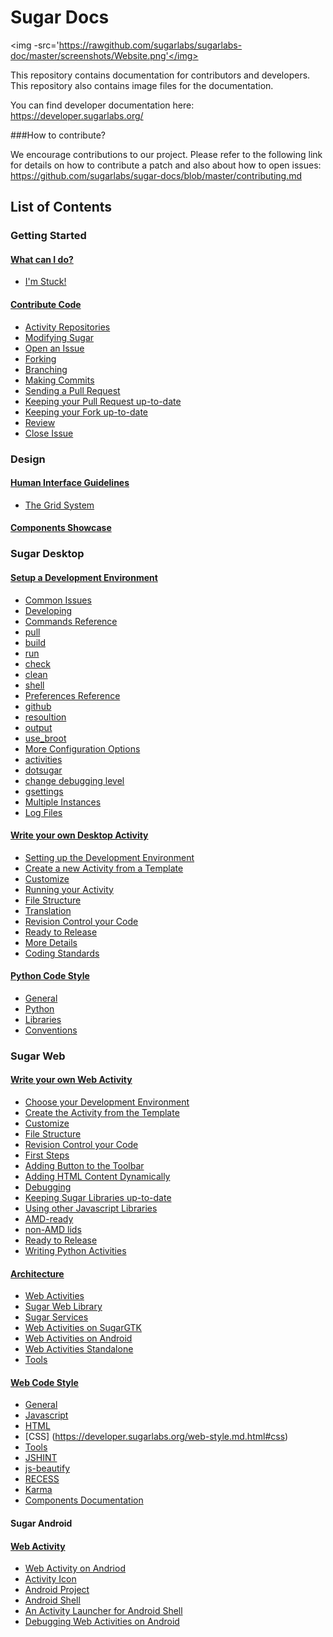# Sugar Docs

 <img
-src='https://rawgithub.com/sugarlabs/sugarlabs-doc/master/screenshots/Website.png'</img>

This repository contains documentation for contributors and 
developers. This repository also contains image files for 
the documentation.

You can find developer documentation here:
https://developer.sugarlabs.org/

###How to contribute?

We encourage contributions to our project. Please refer to 
the following link for details on how to contribute a 
patch and also about how to open issues: 
https://github.com/sugarlabs/sugar-docs/blob/master/contributing.md 

## List of Contents

### Getting Started

#### [What can I do?](https://developer.sugarlabs.org/what-can-i-do.md.html)
* [I'm Stuck!](https://developer.sugarlabs.org/what-can-i-do.md.html#i%27m%20stuck!)

#### [Contribute Code](https://developer.sugarlabs.org/contributing.md.html)
* [Activity Repositories](https://developer.sugarlabs.org/contributing.md.html#activity%20repositories)
* [Modifying Sugar](https://developer.sugarlabs.org/contributing.md.html#modifying%20sugar)
 * [Open an Issue](https://developer.sugarlabs.org/contributing.md.html#open%20an%20issue)
 * [Forking](https://developer.sugarlabs.org/contributing.md.html#forking)
 * [Branching](https://developer.sugarlabs.org/contributing.md.html#branching)
 * [Making Commits](https://developer.sugarlabs.org/contributing.md.html#making%20commits)
 * [Sending a Pull Request](https://developer.sugarlabs.org/contributing.md.html#sending%20a%20pull-request)
 * [Keeping your Pull Request up-to-date](https://developer.sugarlabs.org/contributing.md.html#sending%20a%20pull-request)
 * [Keeping your Fork up-to-date](https://developer.sugarlabs.org/contributing.md.html#keep%20your%20fork%20up%20to%20date)
 * [Review](https://developer.sugarlabs.org/contributing.md.html#review)
 * [Close Issue](https://developer.sugarlabs.org/contributing.md.html#close%20issue)

### Design

#### [Human Interface Guidelines](https://developer.sugarlabs.org/HIG.md.html)

* [The Grid System](https://developer.sugarlabs.org/HIG.md.html#the%20grid%20system)

#### [Components Showcase](http://sugarlabs.github.io/sugar-web-samples/)
  
### Sugar Desktop

#### [Setup a Development Environment](https://developer.sugarlabs.org/dev-environment.md.html)

* [Common Issues](https://developer.sugarlabs.org/dev-environment.md.html#common%20issues)
* [Developing](https://developer.sugarlabs.org/dev-environment.md.html#developing)
* [Commands Reference](https://developer.sugarlabs.org/dev-environment.md.html#commands%20reference)
 * [pull](https://developer.sugarlabs.org/dev-environment.md.html#pull)
 * [build](https://developer.sugarlabs.org/dev-environment.md.html#build)
 * [run](https://developer.sugarlabs.org/dev-environment.md.html#run)
 * [check](https://developer.sugarlabs.org/dev-environment.md.html#check)
 * [clean](https://developer.sugarlabs.org/dev-environment.md.html#clean)
 * [shell](https://developer.sugarlabs.org/dev-environment.md.html#shell)
* [Preferences Reference](https://developer.sugarlabs.org/dev-environment.md.html#preferences%20reference)
 * [github](https://developer.sugarlabs.org/dev-environment.md.html#github)
 * [resoultion](https://developer.sugarlabs.org/dev-environment.md.html#resolution)
 * [output](https://developer.sugarlabs.org/dev-environment.md.html#output)
 * [use_broot](https://developer.sugarlabs.org/dev-environment.md.html#use_broot)
* [More Configuration Options](https://developer.sugarlabs.org/dev-environment.md.html#more%20configuration%20options)
 * [activities](https://developer.sugarlabs.org/dev-environment.md.html#activities)
 * [dotsugar](https://developer.sugarlabs.org/dev-environment.md.html#dotsugar)
 * [change debugging level](https://developer.sugarlabs.org/dev-environment.md.html#change%20debugging%20level)
 * [gsettings](https://developer.sugarlabs.org/dev-environment.md.html#gsettings) 
* [Multiple Instances](https://developer.sugarlabs.org/dev-environment.md.html#multiple%20instances) 
 * [Log Files](https://developer.sugarlabs.org/dev-environment.md.html#log%20files)
 
#### [Write your own Desktop Activity](https://developer.sugarlabs.org/desktop-activity.md.html)

* [Setting up the Development Environment](https://developer.sugarlabs.org/desktop-activity.md.html#setting%20up%20the%20development%20environment)
* [Create a new Activity from a Template](https://developer.sugarlabs.org/desktop-activity.md.html#create%20a%20new%20activity%20from%20a%20template)
* [Customize](https://developer.sugarlabs.org/desktop-activity.md.html#customize)
* [Running your Activity](https://developer.sugarlabs.org/desktop-activity.md.html#running%20your%20activity)
* [File Structure](https://developer.sugarlabs.org/desktop-activity.md.html#file%20structure)
* [Translation](https://developer.sugarlabs.org/desktop-activity.md.html#translation)
* [Revision Control your Code](https://developer.sugarlabs.org/desktop-activity.md.html#revision%20control%20your%20code)
* [Ready to Release](https://developer.sugarlabs.org/desktop-activity.md.html#ready%20to%20release)
* [More Details](https://developer.sugarlabs.org/desktop-activity.md.html#more%20details)
* [Coding Standards](https://developer.sugarlabs.org/desktop-activity.md.html#coding%20standards)

#### [Python Code Style](https://developer.sugarlabs.org/python-style.md.html)

* [General](https://developer.sugarlabs.org/python-style.md.html#general)
* [Python](https://developer.sugarlabs.org/python-style.md.html#python)
* [Libraries](https://developer.sugarlabs.org/python-style.md.html#libraries)
* [Conventions](https://developer.sugarlabs.org/python-style.md.html#conventions)

### Sugar Web

#### [Write your own Web Activity](https://developer.sugarlabs.org/web-activity.md.html)

* [Choose your Development Environment](https://developer.sugarlabs.org/web-activity.md.html#choose%20your%20development%20environment)
* [Create the Activity from the Template](https://developer.sugarlabs.org/web-activity.md.html#create%20the%20activity%20from%20the%20template)
* [Customize](https://developer.sugarlabs.org/web-activity.md.html#customize)
* [File Structure](https://developer.sugarlabs.org/web-activity.md.html#file%20structure)
* [Revision Control your Code](https://developer.sugarlabs.org/web-activity.md.html#revision%20control%20your%20code)
* [First Steps](https://developer.sugarlabs.org/web-activity.md.html#first%20steps)
 * [Adding Button to the Toolbar](https://developer.sugarlabs.org/web-activity.md.html#adding%20a%20button%20to%20the%20toolbar)
 * [Adding HTML Content Dynamically](https://developer.sugarlabs.org/web-activity.md.html#adding%20html%20content%20dynamically)
* [Debugging](https://developer.sugarlabs.org/web-activity.md.html#debugging)
* [Keeping Sugar Libraries up-to-date](https://developer.sugarlabs.org/web-activity.md.html#keeping%20sugar%20libraries%20up%20to%20date)
* [Using other Javascript Libraries](https://developer.sugarlabs.org/web-activity.md.html#using%20other%20javascript%20libraries)
 * [AMD-ready](https://developer.sugarlabs.org/web-activity.md.html#amd-ready)
 * [non-AMD lids](https://developer.sugarlabs.org/web-activity.md.html#non-amd%20libs)
 * [Ready to Release](https://developer.sugarlabs.org/web-activity.md.html#ready%20to%20release)
* [Writing Python Activities](https://developer.sugarlabs.org/web-activity.md.html#writing%20python%20activities)

#### [Architecture](https://developer.sugarlabs.org/web-architecture.md.html)

* [Web Activities](https://developer.sugarlabs.org/web-architecture.md.html#web%20activities)
* [Sugar Web Library](https://developer.sugarlabs.org/web-architecture.md.html#sugar%20web%20library)
* [Sugar Services](https://developer.sugarlabs.org/web-architecture.md.html#sugar%20services)
 * [Web Activities on SugarGTK](https://developer.sugarlabs.org/web-architecture.md.html#web%20activities%20on%20sugar%20gtk)
 * [Web Activities on Android](https://developer.sugarlabs.org/web-architecture.md.html#web%20activities%20on%20android)
 * [Web Activities Standalone](https://developer.sugarlabs.org/web-architecture.md.html#web%20activities%20standalone)
  * [Tools](https://developer.sugarlabs.org/web-architecture.md.html#tools)
  
#### [Web Code Style](https://developer.sugarlabs.org/web-style.md.html)

* [General](https://developer.sugarlabs.org/web-style.md.html#general)
 * [Javascript](https://developer.sugarlabs.org/web-style.md.html#javascript)
 * [HTML](https://developer.sugarlabs.org/web-style.md.html#html)
 * [CSS] (https://developer.sugarlabs.org/web-style.md.html#css)
* [Tools](https://developer.sugarlabs.org/web-style.md.html#tools)
 * [JSHINT](https://developer.sugarlabs.org/web-style.md.html#jshint)
 * [js-beautify](https://developer.sugarlabs.org/web-style.md.html#js-beautify)
 * [RECESS](https://developer.sugarlabs.org/web-style.md.html#recess)
 * [Karma](https://developer.sugarlabs.org/web-style.md.html#karma)
* [Components Documentation](https://developer.sugarlabs.org/sugar-web/README.md.html)
  
#### Sugar Android

#### [Web Activity](https://developer.sugarlabs.org/android.md.html)

* [Web Activity on Andriod](https://developer.sugarlabs.org/android.md.html#web%20activity%20on%20android)
 * [Activity Icon](https://developer.sugarlabs.org/android.md.html#activity%20icon)
 * [Android Project](https://developer.sugarlabs.org/android.md.html#android%20project)
* [Android Shell](https://developer.sugarlabs.org/android.md.html#android%20shell)
* [An Activity Launcher for Android Shell](https://developer.sugarlabs.org/android.md.html#an%20activity%20launcher%20for%20android%20shell)
* [Debugging Web Activities on Android](https://developer.sugarlabs.org/android.md.html#debugging%20web%20activities%20on%20android)
